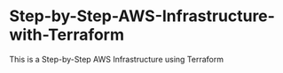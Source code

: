 # Step-by-Step-AWS-Infrastructure-with-Terraform
This is a Step-by-Step AWS Infrastructure using Terraform
